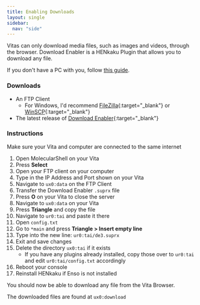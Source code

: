 ```yaml
---
title: Enabling Downloads
layout: single
sidebar:
  nav: "side"
---
```


Vitas can only download media files, such as images and videos, through the browser. Download Enabler is a HENkaku Plugin that allows you to download any file.

If you don't have a PC with you, follow [this guide](/guide/installing-henkaku-no-pc/#enabling-downloads).

### Downloads
- An FTP Client
	- For Windows, I'd recommend [FileZilla](https://filezilla-project.org/){:target="_blank"} or [WinSCP](https://winscp.net/eng/download.php){:target="_blank"}
- The latest release of [Download Enabler](https://github.com/TheOfficialFloW/DownloadEnabler/releases/latest){:target="_blank"}

### Instructions
Make sure your Vita and computer are connected to the same internet

1. Open MolecularShell on your Vita
2. Press **Select**
3. Open your FTP client on your computer
4. Type in the IP Address and Port shown on your Vita
5. Navigate to `ux0:data` on the FTP Client
6. Transfer the Download Enabler `.suprx` file
8. Press **O** on your Vita to close the server
9. Navigate to `ux0:data` on your Vita
10. Press **Triangle** and copy the file
11. Navigate to `ur0:tai` and paste it there
12. Open `config.txt`
13. Go to `*main` and press **Triangle > Insert empty line**
14. Type into the new line: `ur0:tai/de3.suprx`
15. Exit and save changes
16. Delete the directory `ux0:tai` if it exists
	- If you have any plugins already installed, copy those over to `ur0:tai` and edit `ur0:tai/config.txt` accordingly
17. Reboot your console
18. Reinstall HENkaku if Enso is not installed

You should now be able to download any file from the Vita Browser.

The downloaded files are found at `ux0:download`